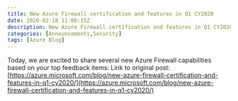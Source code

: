 ```yaml
---
title: New Azure Firewall certification and features in Q1 CY2020
date: 2020-02-18 11:00:15Z
description: New Azure Firewall certification and features in Q1 CY2020
categories: [Announcements,Security]
tags: [Azure Blog]
---
```

Today, we are excited to share several new Azure Firewall capabilities based on your top feedback items:
Link to original post: [https://azure.microsoft.com/blog/new-azure-firewall-certification-and-features-in-q1-cy2020/](https://azure.microsoft.com/blog/new-azure-firewall-certification-and-features-in-q1-cy2020/)